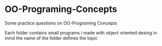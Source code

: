 # OO-Programing-Concepts
Some practice questions on OO-Programing Concepts

Each folder contains small programs i made with object oriented desing in mind the name of the folder defines the topic
